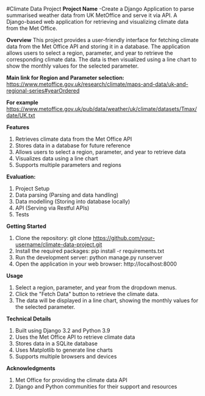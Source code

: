 #Climate Data Project
**Project Name**
-Create a Django Application to parse summarised weather data from UK MetOffice and serve it via API.
A Django-based web application for retrieving and visualizing climate data from the Met Office.

**Overview**
This project provides a user-friendly interface for fetching climate data from the Met Office API and storing it in a database. The application allows users to select a region, parameter, and year to retrieve the corresponding climate data. The data is then visualized using a line chart to show the monthly values for the selected parameter.

**Main link for Region and Parameter selection:** 
https://www.metoffice.gov.uk/research/climate/maps-and-data/uk-and-regional-series#yearOrdered

**For example**
https://www.metoffice.gov.uk/pub/data/weather/uk/climate/datasets/Tmax/date/UK.txt

**Features**
1) Retrieves climate data from the Met Office API
2) Stores data in a database for future reference
3) Allows users to select a region, parameter, and year to retrieve data
4) Visualizes data using a line chart
5) Supports multiple parameters and regions


**Evaluation:**
1) Project Setup
2) Data parsing (Parsing and data handling)
3) Data modelling (Storing into database locally)
4) API (Serving via Restful APIs)
5) Tests

**Getting Started**
1) Clone the repository: git clone https://github.com/your-username/climate-data-project.git
2) Install the required packages: pip install -r requirements.txt
3) Run the development server: python manage.py runserver
4) Open the application in your web browser: http://localhost:8000


**Usage**
1) Select a region, parameter, and year from the dropdown menus.
2) Click the "Fetch Data" button to retrieve the climate data.
3) The data will be displayed in a line chart, showing the monthly values for the selected parameter.

**Technical Details**
1) Built using Django 3.2 and Python 3.9
2) Uses the Met Office API to retrieve climate data
3) Stores data in a SQLite database
4) Uses Matplotlib to generate line charts
5) Supports multiple browsers and devices


**Acknowledgments**
1) Met Office for providing the climate data API
2) Django and Python communities for their support and resources
